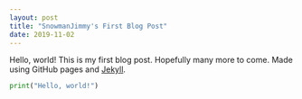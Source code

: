 ```yaml
---
layout: post
title: "SnowmanJimmy's First Blog Post"
date: 2019-11-02
---
```


Hello, world!  This is my first blog post.  Hopefully many more to come.  Made using GitHub pages and [Jekyll](http://jekyllrb.com).

```python
print("Hello, world!")
```